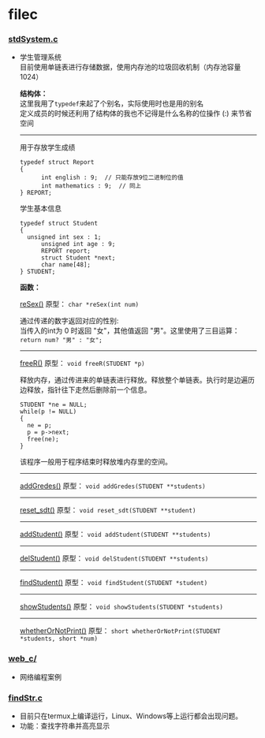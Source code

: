 # filec #

### [stdSystem.c](https://github.com/conch2/filec/blob/main/stdSystem.c) ###
- 学生管理系统   
目前使用单链表进行存储数据，使用内存池的垃圾回收机制（内存池容量1024）  
  
  **结构体：**  
  这里我用了`typedef`来起了个别名，实际使用时也是用的别名  
  定义成员的时候还利用了结构体的我也不记得是什么名称的位操作 (:) 来节省空间  
  
  ----------
  用于存放学生成绩
  ```
  typedef struct Report
  {
    	int english : 9;  // 只能存放9位二进制位的值
    	int mathematics : 9;  // 同上
  } REPORT;
  ```
  学生基本信息
  ```
  typedef struct Student
  {
  	unsigned int sex : 1;
    	unsigned int age : 9;
    	REPORT report;
    	struct Student *next;
    	char name[48];
  } STUDENT;
  ```
  **函数：**  
    
  [reSex()](https://github.com/conch2/filec/blob/main/stdSystem.c#L130) 原型：
  `char *reSex(int num)`
  
  通过传递的数字返回对应的性别:  
  当传入的int为 0 时返回 "女"，其他值返回 "男"。这里使用了三目运算：`return num? "男" : "女";`
  
  ----------
  [freeR()](https://github.com/conch2/filec/blob/main/stdSystem.c#L372) 原型：
  `void freeR(STUDENT *p)`
  
  释放内存，通过传进来的单链表进行释放。释放整个单链表。执行时是边遍历边释放，指针往下走然后删除前一个信息。  
  ```
  STUDENT *ne = NULL;
  while(p != NULL)
  {
  	ne = p;
  	p = p->next;
  	free(ne);
  }
  ```
  该程序一般用于程序结束时释放堆内存里的空间。
  
  ----------
  [addGredes()](https://github.com/conch2/filec/blob/main/stdSystem.c#L315) 原型：
  `void addGredes(STUDENT **students)`
  
  ----------
  [reset_sdt()](https://github.com/conch2/filec/blob/main/stdSystem.c#L52) 原型：
  `void reset_sdt(STUDENT **student)`
  
  ----------
  [addStudent()](https://github.com/conch2/filec/blob/main/stdSystem.c#L61) 原型：
  `void addStudent(STUDENT **students)`
  
  ----------
  [delStudent()](https://github.com/conch2/filec/blob/main/stdSystem.c#L267) 原型：
  `void delStudent(STUDENT **students)`
  
  ----------
  [findStudent()](https://github.com/conch2/filec/blob/main/stdSystem.c#L340) 原型：
  `void findStudent(STUDENT *student)`
  
  ----------
  [showStudents()](https://github.com/conch2/filec/blob/main/stdSystem.c#L150) 原型：
  `void showStudents(STUDENT *students)`
  
  ----------
  [whetherOrNotPrint()](https://github.com/conch2/filec/blob/main/stdSystem.c#L221) 原型：
  `short whetherOrNotPrint(STUDENT *students, short *num)`
  

### [web_c/](https://github.com/conch2/filec/tree/main/web_c) ###
- 网络编程案例

### [findStr.c](https://github.com/conch2/filec/blob/main/findStr.c) ###
- 目前只在termux上编译运行，Linux、Windows等上运行都会出现问题。
- 功能：查找字符串并高亮显示
